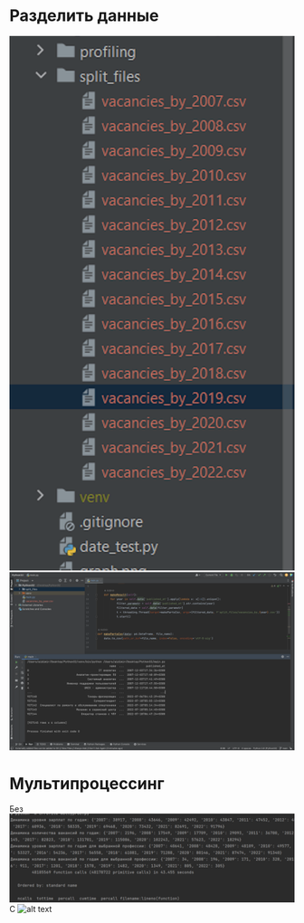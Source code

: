 # Разделить данные
![alt text](https://github.com/Aidimir/Python32/blob/main/Снимок%20экрана%202022-12-28%20в%2002.04.29.png)
![alt text](https://github.com/Aidimir/Python32/blob/main/Снимок%20экрана%202022-12-28%20в%2002.21.51.png)
# Мультипроцессинг
Без
![alt text](https://github.com/Aidimir/Python32/blob/main/Снимок%20экрана%202022-12-28%20в%2002.55.58.png)
С
![alt text]([https://github.com/Aidimir/Python32/blob/main/Снимок%20экрана%202022-12-28%20в%2002.55.58.png](https://github.com/Aidimir/Python32/blob/main/Снимок%20экрана%202022-12-28%20в%2002.56.54.png))
